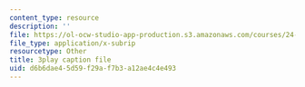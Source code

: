```yaml
---
content_type: resource
description: ''
file: https://ol-ocw-studio-app-production.s3.amazonaws.com/courses/24-912-black-matters-introduction-to-black-studies-spring-2017/d6b6dae45d59f29af7b3a12ae4c4e493_yqE5O1ef1wY.srt
file_type: application/x-subrip
resourcetype: Other
title: 3play caption file
uid: d6b6dae4-5d59-f29a-f7b3-a12ae4c4e493
---
```

